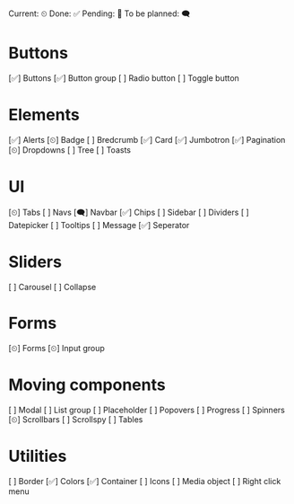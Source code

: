 Current: ⏲
Done: ✅
Pending: 🤜
To be planned: 🗨

# Buttons
[✅] Buttons
[✅] Button group
[  ] Radio button
[  ] Toggle button

# Elements
[✅] Alerts
[⏲] Badge
[  ] Bredcrumb
[✅] Card
[✅] Jumbotron
[✅] Pagination
[⏲] Dropdowns
[  ] Tree
[  ] Toasts

# UI
[⏲] Tabs
[  ] Navs
[🗨] Navbar
[✅] Chips
[  ] Sidebar
[  ] Dividers
[  ] Datepicker
[  ] Tooltips
[  ] Message
[✅] Seperator


# Sliders
[  ] Carousel
[  ] Collapse

# Forms
[⏲] Forms
[⏲] Input group

# Moving components
[  ] Modal
[  ] List group
[  ] Placeholder
[  ] Popovers
[  ] Progress
[  ] Spinners
[⏲] Scrollbars
[  ] Scrollspy
[  ] Tables

# Utilities
[  ] Border
[✅] Colors
[✅] Container
[  ] Icons
[  ] Media object
[  ] Right click menu
